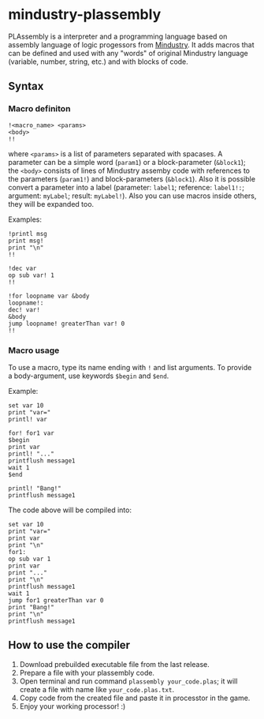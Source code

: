 # mindustry-plassembly

PLAssembly is a interpreter and a programming language based on assembly language of logic progessors from [Mindustry](https://mindustrygame.github.io/). It adds macros that can be defined and used with any "words" of original Mindustry language (variable, number, string, etc.) and with blocks of code.

## Syntax

### Macro definiton

```
!<macro_name> <params>
<body>
!!
```

where `<params>` is a list of parameters separated with spacases. A parameter can be a simple word (`param1`) or a block-parameter (`&block1`); the `<body>` consists of lines of Mindustry assemby code with references to the parameters (`param1!`) and block-parameters (`&block1`). Also it is possible convert a parameter into a label (parameter: `label1`; reference: `label1!:`; argument: `myLabel`; result: `myLabel!`). Also you can use macros inside others, they will be expanded too.

Examples:

```
!printl msg
print msg!
print "\n"
!!

!dec var
op sub var! 1
!!

!for loopname var &body
loopname!:
dec! var!
&body
jump loopname! greaterThan var! 0
!!
```

### Macro usage

To use a macro, type its name ending with `!` and list arguments. To provide a body-argument, use keywords `$begin` and `$end`.

Example:

```
set var 10
print "var="
printl! var

for! for1 var
$begin
print var
printl! "..."
printflush message1
wait 1
$end

printl! "Bang!"
printflush message1
```

The code above will be compiled into:

```
set var 10
print "var="
print var
print "\n"
for1:
op sub var 1
print var
print "..."
print "\n"
printflush message1
wait 1
jump for1 greaterThan var 0
print "Bang!"
print "\n"
printflush message1
```

## How to use the compiler

1. Download prebuilded executable file from the last release.
2. Prepare a file with your plassembly code.
3. Open terminal and run command `plassembly your_code.plas`; it will create a file with name like `your_code.plas.txt`.
4. Copy code from the created file and paste it in processtor in the game.
5. Enjoy your working processor! :)
